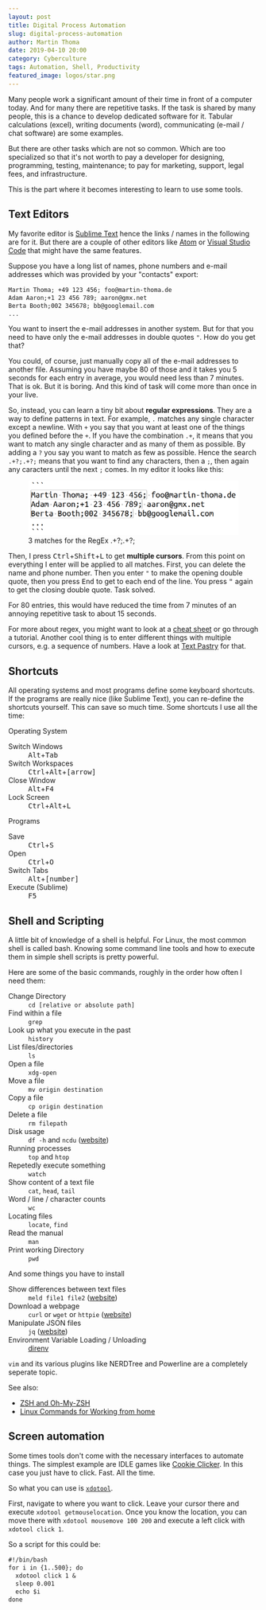 ```yaml
---
layout: post
title: Digital Process Automation
slug: digital-process-automation
author: Martin Thoma
date: 2019-04-10 20:00
category: Cyberculture
tags: Automation, Shell, Productivity
featured_image: logos/star.png
---
```


Many people work a significant amount of their time in front of a computer
today. And for many there are repetitive tasks. If the task is shared by many
people, this is a chance to develop dedicated software for it. Tabular
calculations (excel), writing documents (word), communicating (e-mail / chat
software) are some examples.

But there are other tasks which are not so common. Which are too specialized so
that it's not worth to pay a developer for designing, programming, testing,
maintenance; to pay for marketing, support, legal fees, and infrastructure.

This is the part where it becomes interesting to learn to use some tools.


## Text Editors

My favorite editor is [Sublime Text](https://martin-thoma.com/sublime-text/) hence
the links / names in the following are for it. But there are a couple of other
editors like [Atom](https://atom.io/) or [Visual Studio Code](https://code.visualstudio.com/)
that might have the same features.

Suppose you have a long list of names, phone numbers and e-mail addresses which
was provided by your "contacts" export:

```
Martin Thoma; +49 123 456; foo@martin-thoma.de
Adam Aaron;+1 23 456 789; aaron@gmx.net
Berta Booth;002 345678; bb@googlemail.com
...
```

You want to insert the e-mail addresses in another system. But for that you
need to have only the e-mail addresses in double quotes `"`. How do you get that?

You could, of course, just manually copy all of the e-mail addresses to another
file. Assuming you have maybe 80 of those and it takes you 5 seconds for each
entry in average, you would need less than 7 minutes. That is ok. But it is
boring. And this kind of task will come more than once in your live.

So, instead, you can learn a tiny bit about **regular expressions**. They are a
way to define patterns in text. For example, `.` matches any single character
except a newline. With `+` you say that you want at least one of the things you
defined before the `+`. If you have the combination `.+`, it means that you
want to match any single character and as many of them as possible. By adding a
`?` you say you want to match as few as possible. Hence the search `.+?;.+?;`
means that you want to find any characters, then a `;`, then again any
caracters until the next `;` comes. In my editor it looks like this:

<figure class="wp-caption aligncenter img-thumbnail">
    <a href="../images/2019/04/regex-matches.png"><img src="../images/2019/04/regex-matches.png" alt="3 matches for the RegEx .+?;.+?;" style="width: 512px;"/></a>
    <figcaption class="text-center">3 matches for the RegEx .+?;.+?;</figcaption>
</figure>

Then, I press <kbd>Ctrl</kbd>+<kbd>Shift</kbd>+<kbd>L</kbd> to get **multiple cursors**.
From this point on everything I enter will be applied to all matches. First, you can
delete the name and phone number. Then you enter `"` to make the opening double
quote, then you press <kbd>End</kbd> to get to each end of the line. You press
<kbd>"</kbd> again to get the closing double quote. Task solved.

For 80 entries, this would have reduced the time from 7 minutes of an annoying
repetitive task to about 15 seconds.

For more about regex, you might want to look at a [cheat sheet](https://www.debuggex.com/cheatsheet/regex/python)
or go through a tutorial. Another cool thing is to enter different things with
multiple cursors, e.g. a sequence of numbers. Have a look at [Text Pastry](https://github.com/duydao/Text-Pastry/wiki/Number-Range) for that.

## Shortcuts

All operating systems and most programs define some keyboard shortcuts. If the
programs are really nice (like Sublime Text), you can re-define the shortcuts
yourself. This can save so much time. Some shortcuts I use all the time:


Operating System

<dl>
    <dt>Switch Windows</dt>
    <dd><kbd>Alt</kbd>+<kbd>Tab</kbd></dd>
    <dt>Switch Workspaces</dt>
    <dd><kbd>Ctrl</kbd>+<kbd>Alt</kbd>+<kbd>[arrow]</kbd></dd>
    <dt>Close Window</dt>
    <dd><kbd>Alt</kbd>+<kbd>F4</kbd></dd>
    <dt>Lock Screen</dt>
    <dd><kbd>Ctrl</kbd>+<kbd>Alt</kbd>+<kbd>L</kbd></dd>
</dl>

Programs

<dl>
    <dt>Save</dt>
    <dd><kbd>Ctrl</kbd>+<kbd>S</kbd></dd>
    <dt>Open</dt>
    <dd><kbd>Ctrl</kbd>+<kbd>O</kbd></dd>
    <dt>Switch Tabs</dt>
    <dd><kbd>Alt</kbd>+<kbd>[number]</kbd></dd>
    <dt>Execute (Sublime)</dt>
    <dd><kbd>F5</kbd></dd>
</dl>

## Shell and Scripting

A little bit of knowledge of a shell is helpful. For Linux, the most common
shell is called bash. Knowing some command line tools and how to execute them
in simple shell scripts is pretty powerful.

Here are some of the basic commands, roughly in the order how often I need them:

<dl>
    <dt>Change Directory</dt>
    <dd><code>cd [relative or absolute path]</code></dd>
    <dt>Find within a file</dt>
    <dd><code>grep</code></dd>
    <dt>Look up what you execute in the past</dt>
    <dd><code>history</code></dd>
    <dt>List files/directories</dt>
    <dd><code>ls</code></dd>
    <dt>Open a file</dt>
    <dd><code>xdg-open</code></dd>
    <dt>Move a file</dt>
    <dd><code>mv origin destination</code></dd>
    <dt>Copy a file</dt>
    <dd><code>cp origin destination</code></dd>
    <dt>Delete a file</dt>
    <dd><code>rm filepath</code></dd>
    <dt>Disk usage</dt>
    <dd><code>df -h</code> and <code>ncdu</code> (<a href="https://dev.yorhel.nl/ncdu">website</a>)</dd>
    <dt>Running processes</dt>
    <dd><code>top</code> and <code>htop</code></dd>
    <dt>Repetedly execute something</dt>
    <dd><code>watch</code></dd>
    <dt>Show content of a text file</dt>
    <dd><code>cat</code>, <code>head</code>, <code>tail</code></dd>
    <dt>Word / line / character counts</dt>
    <dd><code>wc</code></dd>
    <dt>Locating files</dt>
    <dd><code>locate</code>, <code>find</code></dd>
    <dt>Read the manual</dt>
    <dd><code>man</code></dd>
    <dt>Print working Directory</dt>
    <dd><code>pwd</code></dd>
</dl>

And some things you have to install

<dl>
    <dt>Show differences between text files</dt>
    <dd><code>meld file1 file2</code> (<a href="http://meldmerge.org/">website</a>)</dd>
    <dt>Download a webpage</dt>
    <dd><code>curl</code> or <code>wget</code> or <code>httpie</code> (<a href="https://httpie.org/">website</a>)</dd>
    <dt>Manipulate JSON files</dt>
    <dd><code>jq</code> (<a href="https://stedolan.github.io/jq/">website</a>)</dd>
    <dt>Environment Variable Loading / Unloading</dt>
    <dd><a href="https://direnv.net/">direnv</a></dd>
</dl>

`vim` and its various plugins like NERDTree and Powerline are a completely
seperate topic.

See also:

* [ZSH and Oh-My-ZSH](https://martin-thoma.com/working-terminal/)
* [Linux Commands for Working from home](https://martin-thoma.com/linux-commands-for-working-from-home/)

## Screen automation

Some times tools don't come with the necessary interfaces to automate things.
The simplest example are IDLE games like [Cookie Clicker](http://orteil.dashnet.org/cookieclicker/).
In this case you just have to click. Fast. All the time.

So what you can use is [`xdotool`](https://www.semicomplete.com/projects/xdotool/).

First, navigate to where you want to click. Leave your cursor there and execute
`xdotool getmouselocation`. Once you know the location, you can move there with
`xdotool mousemove 100 200` and execute a left click with `xdotool click 1`.

So a script for this could be:

```
#!/bin/bash
for i in {1..500}; do
  xdotool click 1 &
  sleep 0.001
  echo $i
done
```
